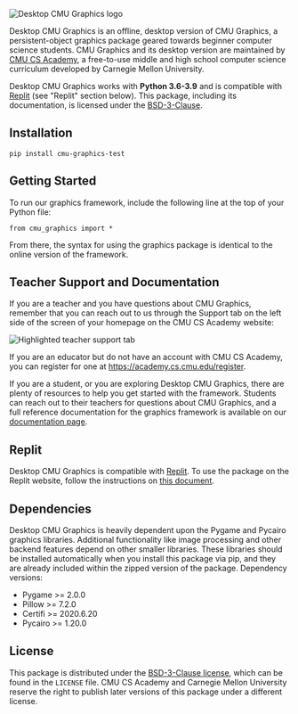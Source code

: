 ![Desktop CMU Graphics logo](https://s3.amazonaws.com/cmu-cs-academy.lib.prod/desktop-cmu-graphics/docs-media/pkg-logo.png)

Desktop CMU Graphics is an offline, desktop version of CMU Graphics, a 
persistent-object graphics package geared towards beginner computer science 
students. CMU Graphics and its desktop version are maintained by 
[CMU CS Academy](https://academy.cs.cmu.edu/splash), a free-to-use middle and 
high school computer science curriculum developed by Carnegie Mellon University.

Desktop CMU Graphics works with **Python 3.6-3.9** and is compatible with
[Replit](https://replit.com/) (see "Replit" section below). This
package, including its documentation, is licensed under the 
[BSD-3-Clause](https://spdx.org/licenses/BSD-3-Clause.html).


## Installation

```
pip install cmu-graphics-test
```


## Getting Started

To run our graphics framework, include the following line at the top of your
Python file:

```
from cmu_graphics import *
```

From there, the syntax for using the graphics package is identical to the 
online version of the framework.


## Teacher Support and Documentation

If you are a teacher and you have questions about CMU Graphics, remember that 
you can reach out to us through the Support tab on the left side of the screen 
of your homepage on the CMU CS Academy website:

![Highlighted teacher support tab](https://s3.amazonaws.com/cmu-cs-academy.lib.prod/desktop-cmu-graphics/docs-media/support-tab.png)

If you are an educator but do not have an account with CMU CS Academy, you can
register for one at https://academy.cs.cmu.edu/register.

If you are a student, or you are exploring Desktop CMU Graphics,
there are plenty of resources to help you get started with
the framework. Students can reach out to their teachers for questions about
CMU Graphics, and a full reference documentation for the graphics 
framework is available on our [documentation page](https://academy.cs.cmu.edu/docs).


## Replit

Desktop CMU Graphics is compatible with [Replit](https://replit.com/). To use 
the package on the Replit website, follow the instructions on 
[this document](https://docs.google.com/document/d/1Oj9L5n2MNJGuS8YpCeXJi4kouV74xD6LgvIjfSBmBbw/edit?usp=sharing).


## Dependencies

Desktop CMU Graphics is heavily dependent upon the Pygame and 
Pycairo graphics libraries. Additional functionality like image
processing and other backend features depend on other smaller 
libraries. These libraries should be installed automatically when
you install this package via pip, and they are already included within
the zipped version of the package. Dependency versions:

- Pygame >= 2.0.0
- Pillow >= 7.2.0
- Certifi >= 2020.6.20
- Pycairo >= 1.20.0

## License

This package is distributed under the 
[BSD-3-Clause license](https://spdx.org/licenses/BSD-3-Clause.html), 
which can be found in the `LICENSE` file. CMU CS Academy and
Carnegie Mellon University reserve the right to publish later 
versions of this package under a different license.